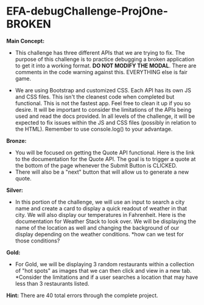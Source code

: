 # EFA-debugChallenge-ProjOne-BROKEN

**Main Concept:**
- This challenge has three different APIs that we are trying to fix.  The purpose of this challenge is to practice debugging a broken application to get it into a working format.  **DO NOT MODIFY THE MODAL**.  There are comments in the code warning against this.  EVERYTHING else is fair game.

- We are using Bootstrap and customized CSS.  Each API has its own JS and CSS files.  This isn't the cleanest code when completed but functional. This is not the fastest app. Feel free to clean it up if you so desire.  It will be important to consider the limitations of the APIs being used and read the docs provided.  In all levels of the challenge, it will be expected to fix issues within the JS and CSS files (possibly in relation to the HTML).  Remember to use console.log() to your advantage.

**Bronze:**
- You will be focused on getting the Quote API functional.  Here is the link to the documentation for the Quote API.  The goal is to trigger a quote at the bottom of the page whenever the Submit Button is CLICKED.
- There will also be a "next" button that will allow us to generate a new quote.

**Silver:**
- In this portion of the challenge, we will use an input to search a city name and create a card to display a quick readout of weather in that city.  We will also display our temperatures in Fahrenheit.  Here is the documentation for Weather Stack to look over.  We will be displaying the name of the location as well and changing the background of our display depending on the weather conditions.  *how can we test for those conditions?

**Gold:**
- For Gold, we will be displaying 3 random restaurants within a collection of "hot spots" as images that we can then click and view in a new tab.  *Consider the limitations and if a user searches a location that may have less than 3 restaurants listed.

**Hint:** There are 40 total errors through the complete project. 